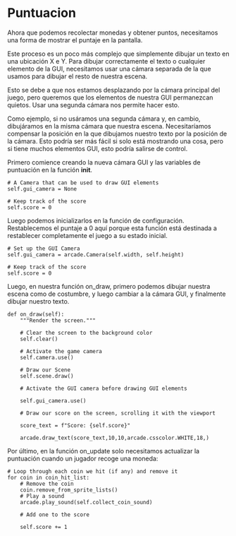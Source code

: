 # Puntuacion

Ahora que podemos recolectar monedas y obtener puntos, necesitamos una forma de mostrar el puntaje en la pantalla.

Este proceso es un poco más complejo que simplemente dibujar un texto en una ubicación X e Y. Para dibujar correctamente el texto o cualquier elemento de la GUI, necesitamos usar una cámara separada de la que usamos para dibujar el resto de nuestra escena.

Esto se debe a que nos estamos desplazando por la cámara principal del juego, pero queremos que los elementos de nuestra GUI permanezcan quietos. Usar una segunda cámara nos permite hacer esto.

Como ejemplo, si no usáramos una segunda cámara y, en cambio, dibujáramos en la misma cámara que nuestra escena. Necesitaríamos compensar la posición en la que dibujamos nuestro texto por la posición de la cámara. Esto podría ser más fácil si solo está mostrando una cosa, pero si tiene muchos elementos GUI, esto podría salirse de control.

Primero comience creando la nueva cámara GUI y las variables de puntuación en la función __init__.

    # A Camera that can be used to draw GUI elements
    self.gui_camera = None

    # Keep track of the score
    self.score = 0

Luego podemos inicializarlos en la función de configuración. Restablecemos el puntaje a 0 aquí porque esta función está destinada a restablecer completamente el juego a su estado inicial.

    # Set up the GUI Camera
    self.gui_camera = arcade.Camera(self.width, self.height)

    # Keep track of the score
    self.score = 0

Luego, en nuestra función on_draw, primero podemos dibujar nuestra escena como de costumbre, y luego cambiar a la cámara GUI, y finalmente dibujar nuestro texto.

    def on_draw(self):
        """Render the screen."""

        # Clear the screen to the background color
        self.clear()

        # Activate the game camera
        self.camera.use()

        # Draw our Scene
        self.scene.draw()

        # Activate the GUI camera before drawing GUI elements

        self.gui_camera.use()

        # Draw our score on the screen, scrolling it with the viewport

        score_text = f"Score: {self.score}"

        arcade.draw_text(score_text,10,10,arcade.csscolor.WHITE,18,)

Por último, en la función on_update solo necesitamos actualizar la puntuación cuando un jugador recoge una moneda:

    # Loop through each coin we hit (if any) and remove it
    for coin in coin_hit_list:
        # Remove the coin
        coin.remove_from_sprite_lists()
        # Play a sound
        arcade.play_sound(self.collect_coin_sound)

        # Add one to the score

        self.score += 1

        